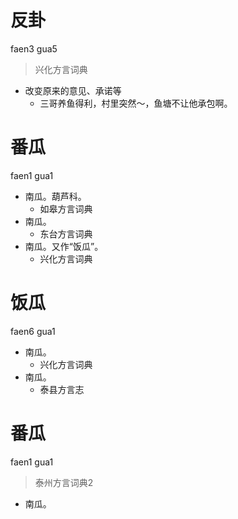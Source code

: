 # 反卦
faen3 gua5
> 兴化方言词典
- 改变原来的意见、承诺等
  - 三哥养鱼得利，村里突然～，鱼塘不让他承包啊。

# 番瓜
faen1 gua1
+ 南瓜。葫芦科。
  * 如皋方言词典
+ 南瓜。
  * 东台方言词典
+ 南瓜。又作“饭瓜”。
  * 兴化方言词典

# 饭瓜
faen6 gua1
+ 南瓜。
  * 兴化方言词典
+ 南瓜。
  * 泰县方言志


# 番瓜
faen1 gua1
> 泰州方言词典2
- 南瓜。